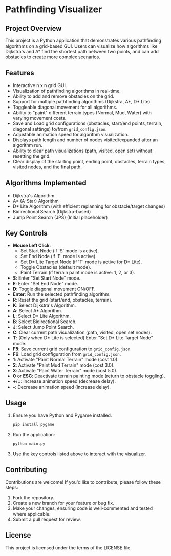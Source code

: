 # Pathfinding Visualizer

## Project Overview
This project is a Python application that demonstrates various pathfinding algorithms on a grid-based GUI. Users can visualize how algorithms like Dijkstra's and A* find the shortest path between two points, and can add obstacles to create more complex scenarios.

## Features
- Interactive n x n grid GUI.
- Visualization of pathfinding algorithms in real-time.
- Ability to add and remove obstacles on the grid.
- Support for multiple pathfinding algorithms (Dijkstra, A*, D* Lite).
- Toggleable diagonal movement for all algorithms.
- Ability to "paint" different terrain types (Normal, Mud, Water) with varying movement costs.
- Save and Load grid configurations (obstacles, start/end points, terrain, diagonal settings) to/from `grid_config.json`.
- Adjustable animation speed for algorithm visualization.
- Displays path length and number of nodes visited/expanded after an algorithm run.
- Ability to clear path visualizations (path, visited, open set) without resetting the grid.
- Clear display of the starting point, ending point, obstacles, terrain types, visited nodes, and the final path.

## Algorithms Implemented
- Dijkstra's Algorithm
- A* (A-Star) Algorithm
- D* Lite Algorithm (with efficient replanning for obstacle/target changes)
- Bidirectional Search (Dijkstra-based)
- Jump Point Search (JPS) (Initial placeholder)

## Key Controls
- **Mouse Left Click**:
    - Set Start Node (if 'S' mode is active).
    - Set End Node (if 'E' mode is active).
    - Set D* Lite Target Node (if 'T' mode is active for D* Lite).
    - Toggle Obstacles (default mode).
    - Paint Terrain (if terrain paint mode is active: 1, 2, or 3).
- **S**: Enter "Set Start Node" mode.
- **E**: Enter "Set End Node" mode.
- **D**: Toggle diagonal movement ON/OFF.
- **Enter**: Run the selected pathfinding algorithm.
- **R**: Reset the grid (start/end, obstacles, terrain).
- **K**: Select Dijkstra's Algorithm.
- **A**: Select A* Algorithm.
- **L**: Select D* Lite Algorithm.
- **B**: Select Bidirectional Search.
- **J**: Select Jump Point Search.
- **C**: Clear current path visualization (path, visited, open set nodes).
- **T**: (Only when D* Lite is selected) Enter "Set D* Lite Target Node" mode.
- **F5**: Save current grid configuration to `grid_config.json`.
- **F6**: Load grid configuration from `grid_config.json`.
- **1**: Activate "Paint Normal Terrain" mode (cost 1.0).
- **2**: Activate "Paint Mud Terrain" mode (cost 3.0).
- **3**: Activate "Paint Water Terrain" mode (cost 5.0).
- **0** or **ESC**: Deactivate terrain painting mode (return to obstacle toggling).
- **+**/**=**: Increase animation speed (decrease delay).
- **-**: Decrease animation speed (increase delay).

## Usage
1.  Ensure you have Python and Pygame installed.
    ```bash
    pip install pygame
    ```
2.  Run the application:
    ```bash
    python main.py
    ```
3.  Use the key controls listed above to interact with the visualizer.

## Contributing
Contributions are welcome! If you'd like to contribute, please follow these steps:
1. Fork the repository.
2. Create a new branch for your feature or bug fix.
3. Make your changes, ensuring code is well-commented and tested where applicable.
4. Submit a pull request for review.

## License
This project is licensed under the terms of the LICENSE file.